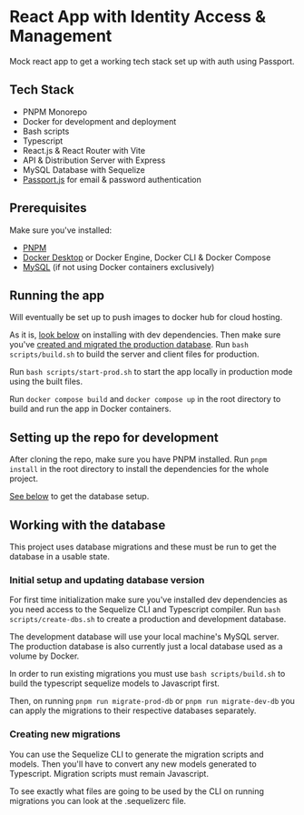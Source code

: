 # React App with Identity Access & Management

Mock react app to get a working tech stack set up with auth using Passport.

## Tech Stack

-   PNPM Monorepo
-   Docker for development and deployment
-   Bash scripts
-   Typescript
-   React.js & React Router with Vite
-   API & Distribution Server with Express
-   MySQL Database with Sequelize
-   [Passport.js](https://www.passportjs.org/) for email & password authentication

## Prerequisites

Make sure you've installed:

-   [PNPM](https://pnpm.io/)
-   [Docker Desktop](https://www.docker.com/products/docker-desktop/) or Docker Engine, Docker CLI & Docker Compose
-   [MySQL](https://www.mysql.com/) (if not using Docker containers exclusively)

## Running the app

Will eventually be set up to push images to docker hub for cloud hosting.

As it is, [look below](#setting-up-the-repo-for-development) on installing with dev dependencies. Then make sure you've [created and migrated the production database](#working-with-the-database). Run `bash scripts/build.sh` to build the server and client files for production.

Run `bash scripts/start-prod.sh` to start the app locally in production mode using the built files.

Run `docker compose build` and `docker compose up` in the root directory to build and run the app in Docker containers.

## Setting up the repo for development

After cloning the repo, make sure you have PNPM installed. Run `pnpm install` in the root directory to install the dependencies for the whole project.

[See below](#setting-up-the-repo-for-development) to get the database setup.

## Working with the database

This project uses database migrations and these must be run to get the database in a usable state.

### Initial setup and updating database version

For first time initialization make sure you've installed dev dependencies as you need access to the Sequelize CLI and Typescript compiler. Run `bash scripts/create-dbs.sh` to create a production and development database.

The development database will use your local machine's MySQL server.
The production database is also currently just a local database used as a volume by Docker.

In order to run existing migrations you must use `bash scripts/build.sh` to build the typescript sequelize models to Javascript first.

Then, on running `pnpm run migrate-prod-db` or `pnpm run migrate-dev-db` you can apply the migrations to their respective databases separately.

### Creating new migrations

You can use the Sequelize CLI to generate the migration scripts and models. Then you'll have to convert any new models generated to Typescript. Migration scripts must remain Javascript.

To see exactly what files are going to be used by the CLI on running migrations you can look at the .sequelizerc file.
